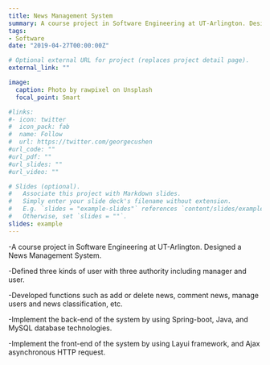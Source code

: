```yaml
---
title: News Management System
summary: A course project in Software Engineering at UT-Arlington. Designed a News Management System.
tags:
- Software
date: "2019-04-27T00:00:00Z"

# Optional external URL for project (replaces project detail page).
external_link: ""

image:
  caption: Photo by rawpixel on Unsplash
  focal_point: Smart

#links:
#- icon: twitter
#  icon_pack: fab
#  name: Follow
#  url: https://twitter.com/georgecushen
#url_code: ""
#url_pdf: ""
#url_slides: ""
#url_video: ""

# Slides (optional).
#   Associate this project with Markdown slides.
#   Simply enter your slide deck's filename without extension.
#   E.g. `slides = "example-slides"` references `content/slides/example-slides.md`.
#   Otherwise, set `slides = ""`.
slides: example
---
```


-A course project in Software Engineering at UT-Arlington. Designed a News Management System.

-Defined three kinds of user with three authority including manager and user. 

-Developed functions such as add or delete news, comment news, manage users and news classification, etc.

-Implement the back-end of the system by using Spring-boot, Java, and MySQL database technologies.

-Implement the front-end of the system by using Layui framework, and Ajax asynchronous HTTP request.